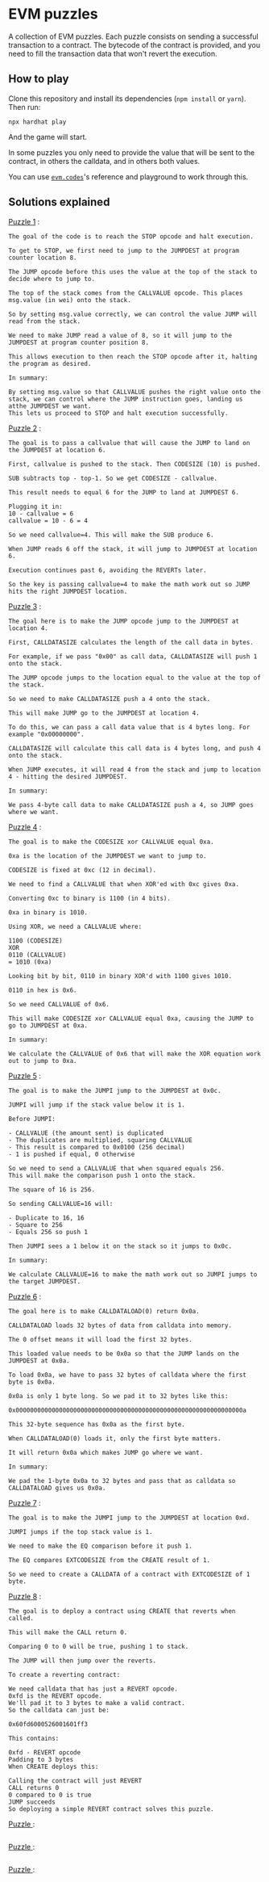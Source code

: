 # EVM puzzles

A collection of EVM puzzles. Each puzzle consists on sending a successful transaction to a contract. The bytecode of the contract is provided, and you need to fill the transaction data that won't revert the execution.

## How to play

Clone this repository and install its dependencies (`npm install` or `yarn`). Then run:

```
npx hardhat play
```

And the game will start.

In some puzzles you only need to provide the value that will be sent to the contract, in others the calldata, and in others both values.

You can use [`evm.codes`](https://www.evm.codes/)'s reference and playground to work through this.

## Solutions explained

[Puzzle 1](https://www.evm.codes/playground?callValue=8&unit=Wei&callData=&codeType=Bytecode&code=%273456FDFDFDFDFDFD5B00%27_&fork=shanghai) :

```
The goal of the code is to reach the STOP opcode and halt execution.

To get to STOP, we first need to jump to the JUMPDEST at program counter location 8.

The JUMP opcode before this uses the value at the top of the stack to decide where to jump to.

The top of the stack comes from the CALLVALUE opcode. This places msg.value (in wei) onto the stack.

So by setting msg.value correctly, we can control the value JUMP will read from the stack.

We need to make JUMP read a value of 8, so it will jump to the JUMPDEST at program counter position 8.

This allows execution to then reach the STOP opcode after it, halting the program as desired.

In summary:

By setting msg.value so that CALLVALUE pushes the right value onto the stack, we can control where the JUMP instruction goes, landing us atthe JUMPDEST we want.
This lets us proceed to STOP and halt execution successfully.
```

[Puzzle 2](https://www.evm.codes/playground?callValue=4&unit=Wei&callData=&codeType=Bytecode&code=%2734380356FDFD5B00FDFD%27_&fork=shanghai) :

```
The goal is to pass a callvalue that will cause the JUMP to land on the JUMPDEST at location 6.

First, callvalue is pushed to the stack. Then CODESIZE (10) is pushed.

SUB subtracts top - top-1. So we get CODESIZE - callvalue.

This result needs to equal 6 for the JUMP to land at JUMPDEST 6.

Plugging it in:
10 - callvalue = 6
callvalue = 10 - 6 = 4

So we need callvalue=4. This will make the SUB produce 6.

When JUMP reads 6 off the stack, it will jump to JUMPDEST at location 6.

Execution continues past 6, avoiding the REVERTs later.

So the key is passing callvalue=4 to make the math work out so JUMP hits the right JUMPDEST location.
```

[Puzzle 3](https://www.evm.codes/playground?callValue=0&unit=Wei&callData=0x00000000&codeType=Bytecode&code=%273656FDFD5B00%27_&fork=shanghai) :

```
The goal here is to make the JUMP opcode jump to the JUMPDEST at location 4.

First, CALLDATASIZE calculates the length of the call data in bytes.

For example, if we pass "0x00" as call data, CALLDATASIZE will push 1 onto the stack.

The JUMP opcode jumps to the location equal to the value at the top of the stack.

So we need to make CALLDATASIZE push a 4 onto the stack.

This will make JUMP go to the JUMPDEST at location 4.

To do this, we can pass a call data value that is 4 bytes long. For example "0x00000000".

CALLDATASIZE will calculate this call data is 4 bytes long, and push 4 onto the stack.

When JUMP executes, it will read 4 from the stack and jump to location 4 - hitting the desired JUMPDEST.

In summary:

We pass 4-byte call data to make CALLDATASIZE push a 4, so JUMP goes where we want.
```

[Puzzle 4](https://www.evm.codes/playground?callValue=6&unit=Wei&callData=&codeType=Bytecode&code=%2734381856FDFDFDFDFDFD5B00%27_&fork=shanghai) :

```
The goal is to make the CODESIZE xor CALLVALUE equal 0xa.

0xa is the location of the JUMPDEST we want to jump to.

CODESIZE is fixed at 0xc (12 in decimal).

We need to find a CALLVALUE that when XOR'ed with 0xc gives 0xa.

Converting 0xc to binary is 1100 (in 4 bits).

0xa in binary is 1010.

Using XOR, we need a CALLVALUE where:

1100 (CODESIZE)
XOR
0110 (CALLVALUE)
= 1010 (0xa)

Looking bit by bit, 0110 in binary XOR'd with 1100 gives 1010.

0110 in hex is 0x6.

So we need CALLVALUE of 0x6.

This will make CODESIZE xor CALLVALUE equal 0xa, causing the JUMP to go to JUMPDEST at 0xa.

In summary:

We calculate the CALLVALUE of 0x6 that will make the XOR equation work out to jump to 0xa.
```

[Puzzle 5](https://www.evm.codes/playground?callValue=16&unit=Wei&callData=&codeType=Bytecode&code=%2734800261010014600C57FDFD5B00FDFD%27_&fork=shanghai) :

```
The goal is to make the JUMPI jump to the JUMPDEST at 0x0c.

JUMPI will jump if the stack value below it is 1.

Before JUMPI:

- CALLVALUE (the amount sent) is duplicated
- The duplicates are multiplied, squaring CALLVALUE
- This result is compared to 0x0100 (256 decimal)
- 1 is pushed if equal, 0 otherwise

So we need to send a CALLVALUE that when squared equals 256.
This will make the comparison push 1 onto the stack.

The square of 16 is 256.

So sending CALLVALUE=16 will:

- Duplicate to 16, 16
- Square to 256
- Equals 256 so push 1

Then JUMPI sees a 1 below it on the stack so it jumps to 0x0c.

In summary:

We calculate CALLVALUE=16 to make the math work out so JUMPI jumps to the target JUMPDEST.
```

[Puzzle 6](https://www.evm.codes/playground?callValue=0&unit=Wei&callData=0x000000000000000000000000000000000000000000000000000000000000000a&codeType=Bytecode&code=%2760003556FDFDFDFDFDFD5B00%27_&fork=shanghai) :

```
The goal here is to make CALLDATALOAD(0) return 0x0a.

CALLDATALOAD loads 32 bytes of data from calldata into memory.

The 0 offset means it will load the first 32 bytes.

This loaded value needs to be 0x0a so that the JUMP lands on the JUMPDEST at 0x0a.

To load 0x0a, we have to pass 32 bytes of calldata where the first byte is 0x0a.

0x0a is only 1 byte long. So we pad it to 32 bytes like this:

0x000000000000000000000000000000000000000000000000000000000000000a

This 32-byte sequence has 0x0a as the first byte.

When CALLDATALOAD(0) loads it, only the first byte matters.

It will return 0x0a which makes JUMP go where we want.

In summary:

We pad the 1-byte 0x0a to 32 bytes and pass that as calldata so CALLDATALOAD gives us 0x0a.
```

[Puzzle 7](https://www.evm.codes/playground?callValue=0&unit=Wei&callData=0x608060005260015ff3&codeType=Bytecode&code=%2736600080373660006000F03B600114601357FD5B00%27_&fork=shanghai) :

```
The goal is to make the JUMPI jump to the JUMPDEST at location 0xd.

JUMPI jumps if the top stack value is 1.

We need to make the EQ comparison before it push 1.

The EQ compares EXTCODESIZE from the CREATE result of 1.

So we need to create a CALLDATA of a contract with EXTCODESIZE of 1 byte.
```

[Puzzle 8](https://www.evm.codes/playground?callValue=0&unit=Wei&callData=0x60fd6000526001601ff3&codeType=Bytecode&code=%2736600080373660006000F03B600114601357FD5B00%27_&fork=shanghai) :

```
The goal is to deploy a contract using CREATE that reverts when called.

This will make the CALL return 0.

Comparing 0 to 0 will be true, pushing 1 to stack.

The JUMP will then jump over the reverts.

To create a reverting contract:

We need calldata that has just a REVERT opcode.
0xfd is the REVERT opcode.
We'll pad it to 3 bytes to make a valid contract.
So the calldata can just be:

0x60fd6000526001601ff3

This contains:

0xfd - REVERT opcode
Padding to 3 bytes
When CREATE deploys this:

Calling the contract will just REVERT
CALL returns 0
0 compared to 0 is true
JUMP succeeds
So deploying a simple REVERT contract solves this puzzle.
```

[Puzzle ](&fork=shanghai) :

```

```

[Puzzle ](&fork=shanghai) :

```

```

[Puzzle ](&fork=shanghai) :

```

```
